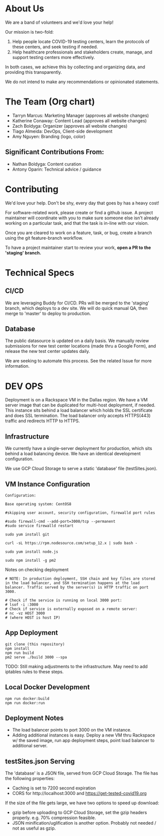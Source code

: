 # About Us

We are a band of volunteers and we'd love your help!

Our mission is two-fold:
1. Help people locate COVID-19 testing centers, learn the protocols of these centers, and seek testing if needed.
2. Help healthcare professionals and stakeholders create, manage, and support testing centers more effectively.

In both cases, we achieve this by collecting and organizing data, and providing this transparently. 

We do not intend to make any recommendations or opinionated statements. 

# The Team (Org chart)

- Tarryn Marcus: Marketing Manager (approves all website changes)
- Katherine Conaway: Content Lead (approves all website changes)
- Zach Boldyga: Organizer (approves all website changes)
- Tiago Almeida: DevOps, Client-side development
- Amy Nguyen: Branding (logo, color)

## Significant Contributions From:
- Nathan Boldyga: Content curation
- Antony Oparin: Technical advice / guidance

# Contributing

We'd love your help. Don't be shy, every day that goes by has a heavy cost!

For software-related work, please create or find a github issue. A project maintainer will coordinate with you to make sure someone else isn't already working on a particular task, and that the task is in-line with our vision. 

Once you are cleared to work on a feature, task, or bug, create a branch using the git feature-branch workflow. 

To have a project maintainer start to review your work, **open a PR to the 'staging' branch.**

# Technical Specs

## CI/CD

We are leveraging Buddy for CI/CD. PRs will be merged to the 'staging' branch, which deploys to a dev site. We will do quick manual QA, then merge to 'master' to deploy to production.

## Database

The public datasource is updated on a daily basis. We manually review submissions for new test center locations (made thru a Google Form), and release the new test center updates daily.

We are seeking to automate this process. See the related Issue for more information.

# DEV OPS

Deployment is on a Rackspace VM in the Dallas region. We have a VM server image that can be duplicated for multi-host deployment, if needed. This instance sits behind a load balancer which holds the SSL certificate and does SSL termination. The load balancer only accepts HTTPS(443) traffic and redirects HTTP to HTTPS.

## Infrastructure

We currently have a single-server deployment for production, which sits behind a load balancing device. We have an identical development configuration.

We use GCP Cloud Storage to serve a static 'database' file (testSites.json).

## VM Instance Configuration
```
Configuration:

Base operating system: CentOS8

#skipping user account, security configuration, firewalld port rules

#sudo firewall-cmd --add-port=3000/tcp --permanent
#sudo service firewalld restart

sudo yum install git

curl -sL https://rpm.nodesource.com/setup_12.x | sudo bash -

sudo yum install node.js

sudo npm install -g pm2
```

Notes on checking deployment

```
# NOTE: In production deployment, SSH chain and key files are stored in the load balancer, and SSH termination happens at the load balancer. Traffic served by the server(s) is HTTP traffic on port 3000.

# Check if the service is running on local 3000 port:
# lsof -i :3000
# Check if service is externally exposed on a remote server:
# nc -vz HOST 3000
# (where HOST is host IP)
```

## App Deployment

```
git clone (this repository)
npm install
npm run build
pm2 serve ./build 3000 --spa
```

TODO: Still making adjustments to the infrastructure. May need to add iptables rules to these steps.

## Local Docker Development

```
npm run docker:build
npm run docker:run
```

## Deployment Notes

- The load balancer points to port 3000 on the VM instance.
- Adding additional instances is easy. Deploy a new VM thru Rackspace w/ the saved image, run app deployment steps, point load balancer to additional server.

## testSites.json Serving

The 'database' is a JSON file, served from GCP Cloud Storage. The file has the following properties:
- Caching is set to 7200 second expiration
- CORS for http://localhost:3000 and https://get-tested-covid19.org

If the size of the file gets large, we have two options to speed up download:
- gzip before uploading to GCP Cloud Storage, set the gzip headers properly. e.g. 70% compression feasible.
- JSON minification/uglification is another option. Probably not needed / not as useful as gzip.
